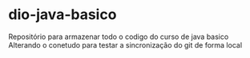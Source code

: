 # dio-java-basico
Repositório para armazenar todo o codigo do curso de java basico
Alterando o conetudo para testar a sincronização do git de forma local 